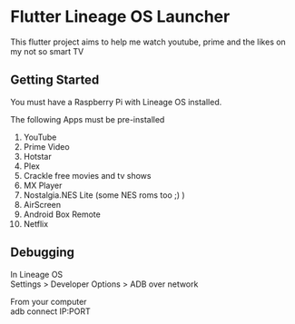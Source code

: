 # Flutter Lineage OS Launcher

This flutter project aims to help me watch youtube, prime and the likes on my not so smart TV

## Getting Started

You must have a Raspberry Pi with Lineage OS installed.  

The following Apps must be pre-installed
1. YouTube
2. Prime Video
3. Hotstar
4. Plex
5. Crackle free movies and tv shows
6. MX Player
7. Nostalgia.NES Lite (some NES roms too ;) )
8. AirScreen
9. Android Box Remote
10. Netflix

## Debugging
In Lineage OS  
Settings > Developer Options > ADB over network  

From your computer  
adb connect IP:PORT

